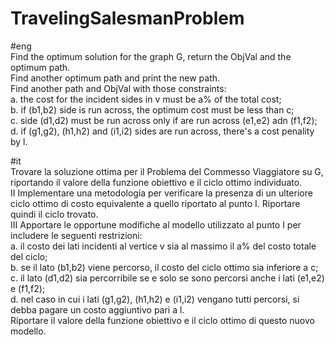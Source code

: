 # TravelingSalesmanProblem

#eng  
Find the optimum solution for the graph G, return the ObjVal and the optimum path.  
Find another optimum path and print the new path.  
Find another path and ObjVal with those constraints:  
a. the cost for the incident sides in v must be a% of the total cost;  
b. if (b1,b2) side is run across, the optimum cost must be less than c;  
c. side (d1,d2) must be run across only if are run across (e1,e2) adn (f1,f2);  
d. if (g1,g2), (h1,h2) and (i1,i2) sides are run across, there's a cost penality by l.  

#it  
Trovare la soluzione ottima per il Problema del Commesso Viaggiatore su G, riportando il valore della funzione obiettivo e il ciclo ottimo individuato.  
II Implementare una metodologia per verificare la presenza di un ulteriore ciclo ottimo di costo equivalente a quello riportato al punto I. Riportare quindi il ciclo trovato.  
III Apportare le opportune modifiche al modello utilizzato al punto I per includere le seguenti restrizioni:  
a. il costo dei lati incidenti al vertice v sia al massimo il a% del costo totale del ciclo;  
b. se il lato (b1,b2) viene percorso, il costo del ciclo ottimo sia inferiore a c;  
c. il lato (d1,d2) sia percorribile se e solo se sono percorsi anche i lati (e1,e2) e (f1,f2);  
d. nel caso in cui i lati (g1,g2), (h1,h2) e (i1,i2) vengano tutti percorsi, si debba pagare un costo aggiuntivo
pari a l.  
Riportare il valore della funzione obiettivo e il ciclo ottimo di questo nuovo modello.  

